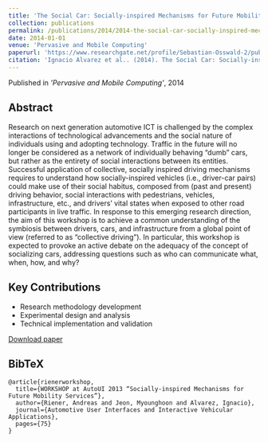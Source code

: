 ```yaml
---
title: 'The Social Car: Socially-inspired Mechanisms for Future Mobility Services'
collection: publications
permalink: /publications/2014/2014-the-social-car-socially-inspired-mechanisms-for-fu
date: 2014-01-01
venue: 'Pervasive and Mobile Computing'
paperurl: 'https://www.researchgate.net/profile/Sebastian-Osswald-2/publication/259901238_Adjunct_Proceedings_of_the_5th_International_Conference_on_Automotive_User_Interfaces_and_Interactive_Vehicular_Applications/links/542bdd560cf27e39fa91b678/Adjunct-Proceedings-of-the-5th-International-Conference-on-Automotive-User-Interfaces-and-Interactive-Vehicular-Applications.pdf#page=77'
citation: 'Ignacio Alvarez et al.. (2014). The Social Car: Socially-inspired Mechanisms for Future Mobility Services. Pervasive and Mobile Computing.'
---
```


Published in *'Pervasive and Mobile Computing'*, 2014

## Abstract

Research on next generation automotive ICT is challenged by the complex interactions of technological advancements and the social nature of individuals using and adopting technology. Traffic in the future will no longer be considered as a network of individually behaving “dumb” cars, but rather as the entirety of social interactions between its entities. Successful application of collective, socially inspired driving mechanisms requires to understand how socially-inspired vehicles (i.e., driver-car pairs) could make use of their social habitus, composed from (past and present) driving behavior, social interactions with pedestrians, vehicles, infrastructure, etc., and drivers’ vital states when exposed to other road participants in live traffic. In response to this emerging research direction, the aim of this workshop is to achieve a common understanding of the symbiosis between drivers, cars, and infrastructure from a global point of view (referred to as “collective driving”). In particular, this workshop is expected to provoke an active debate on the adequacy of the concept of socializing cars, addressing questions such as who can communicate what, when, how, and why?
## Key Contributions

* Research methodology development
* Experimental design and analysis
* Technical implementation and validation

[Download paper]('https://www.researchgate.net/profile/Sebastian-Osswald-2/publication/259901238_Adjunct_Proceedings_of_the_5th_International_Conference_on_Automotive_User_Interfaces_and_Interactive_Vehicular_Applications/links/542bdd560cf27e39fa91b678/Adjunct-Proceedings-of-the-5th-International-Conference-on-Automotive-User-Interfaces-and-Interactive-Vehicular-Applications.pdf#page=77')

## BibTeX

```
@article{rienerworkshop,
  title={WORKSHOP at AutoUI 2013 “Socially-inspired Mechanisms for Future Mobility Services”},
  author={Riener, Andreas and Jeon, Myounghoon and Alvarez, Ignacio},
  journal={Automotive User Interfaces and Interactive Vehicular Applications},
  pages={75}
}
```